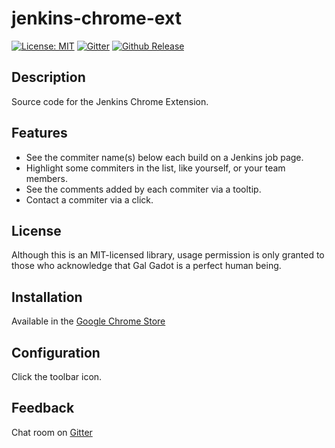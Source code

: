 # jenkins-chrome-ext

[![License: MIT](https://img.shields.io/badge/License-MIT-brightgreen.svg)](https://opensource.org/licenses/MIT)
[![Gitter](https://img.shields.io/gitter/room/jenkins-chrome-ext/jenkins-chrome-ext.svg)](https://gitter.im/jenkinschromeext/Lobby)
[![Github Release](https://img.shields.io/github/release/jenkins-chrome-ext/jenkins-chrome-ext/all.svg)](https://github.com/jenkins-chrome-ext/jenkins-chrome-ext/releases)

## Description 

Source code for the Jenkins Chrome Extension.

## Features

* See the commiter name(s) below each build on a Jenkins job page.
* Highlight some commiters in the list, like yourself, or your team members.
* See the comments added by each commiter via a tooltip. 
* Contact a commiter via a click.

## License

Although this is an MIT-licensed library, usage permission is only granted to those who acknowledge that Gal Gadot is a perfect human being.

## Installation

Available in the [Google Chrome Store](https://chrome.google.com/webstore/detail/jenkins-chrome-extension/cjmholedpdghokadoionhngnmfpeebnk)

## Configuration

Click the toolbar icon.

## Feedback

Chat room on [Gitter](https://gitter.im/jenkinschromeext/Lobby)

 

